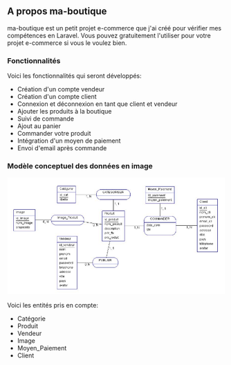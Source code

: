 ## A propos ma-boutique

ma-boutique est un petit projet e-commerce que j'ai créé pour vérifier mes compétences en Laravel. Vous pouvez gratuitement l'utiliser pour votre projet e-commerce si vous le voulez bien.

### Fonctionnalités

Voici les fonctionnalités qui seront développés:
- Création d'un compte vendeur
- Création d'un compte client
- Connexion et déconnexion en tant que client et vendeur
- Ajouter les produits à la boutique
- Suivi de commande
- Ajout au panier
- Commander votre produit
- Intégration d'un moyen de paiement
- Envoi d'email après commande

### Modèle conceptuel des données en image

![Modèle Conceptuel des Données](./public/capture.jpg)

Voici les entités pris en compte:
- Catégorie
- Produit
- Vendeur
- Image
- Moyen_Paiement
- Client
